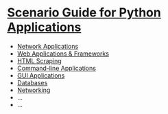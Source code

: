 # [Scenario Guide for Python Applications](https://docs.python-guide.org/#scenario-guide-for-python-applications)

* [Network Applications](./1_NetworkApplications.md)
* [Web Applications & Frameworks](./2_WebApplicationsAndFrameworks.md)
* [HTML Scraping](./3_HTMLScraping.md)
* [Command-line Applications](./4_CommandLineApplications.md)
* [GUI Applications](./5_GUIApplications.md)
* [Databases](./6_Databases.md)
* [Networking](./7_Networking.md)
* ...
* ...


